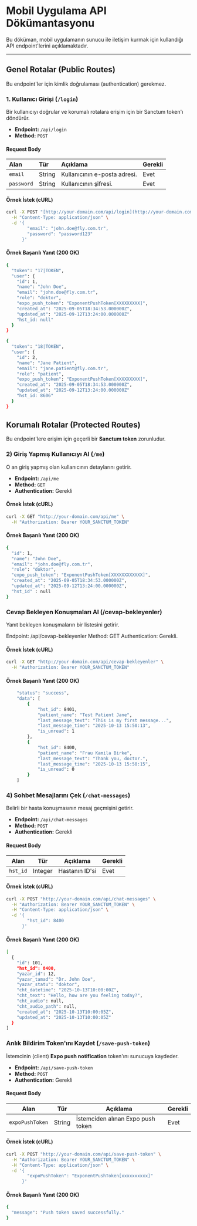 # Mobil Uygulama API Dökümantasyonu

Bu döküman, mobil uygulamanın sunucu ile iletişim kurmak için kullandığı API endpoint'lerini açıklamaktadır.

---

## Genel Rotalar (Public Routes)

Bu endpoint'ler için kimlik doğrulaması (authentication) gerekmez.

### 1. Kullanıcı Girişi (`/login`)
Bir kullanıcıyı doğrular ve korumalı rotalara erişim için bir Sanctum token'ı döndürür.

* **Endpoint:** `/api/login`
* **Method:** `POST`

#### Request Body
| Alan | Tür | Açıklama | Gerekli |
| :--- | :--- | :--- | :--- |
| `email` | String | Kullanıcının e-posta adresi. | Evet |
| `password` | String | Kullanıcının şifresi. | Evet |

#### Örnek İstek (cURL)
```bash
curl -X POST "[http://your-domain.com/api/login](http://your-domain.com/api/login)" \
  -H "Content-Type: application/json" \
  -d '{
        "email": "john.doe@fly.com.tr",
        "password": "password123"
      }'
```

#### Örnek Başarılı Yanıt (200 OK)
```bash
{
  "token": "17|TOKEN",
  "user": {
    "id": 1,
    "name": "John Doe",
    "email": "john.doe@fly.com.tr",
    "role": "doktor",
    "expo_push_token": "ExponentPushToken[XXXXXXXXX]",
    "created_at": "2025-09-05T18:34:53.000000Z",
    "updated_at": "2025-09-12T13:24:00.000000Z"
    "hst_id: null"
  }
}
```

```bash
{
  "token": "18|TOKEN",
  "user": {
    "id": 2,
    "name": "Jane Patient",
    "email": "jane.patient@fly.com.tr",
    "role": "patient",
    "expo_push_token": "ExponentPushToken[XXXXXXXXX]",
    "created_at": "2025-09-05T18:34:53.000000Z",
    "updated_at": "2025-09-12T13:24:00.000000Z"
    "hst_id: 8606"
  }
}
```

## Korumalı Rotalar (Protected Routes)

Bu endpoint'lere erişim için geçerli bir **Sanctum token** zorunludur.  

### 2) Giriş Yapmış Kullanıcıyı Al (`/me`)

O an giriş yapmış olan kullanıcının detaylarını getirir.

- **Endpoint:** `/api/me`  
- **Method:** `GET`  
- **Authentication:** Gerekli

#### Örnek İstek (cURL)
```bash
curl -X GET "http://your-domain.com/api/me" \
  -H "Authorization: Bearer YOUR_SANCTUM_TOKEN"
```
#### Örnek Başarılı Yanıt (200 OK)

```bash
{
  "id": 1,
  "name": "John Doe",
  "email": "john.doe@fly.com.tr",
  "role": "doktor",
  "expo_push_token": "ExponentPushToken[XXXXXXXXXXXX]",
  "created_at": "2025-09-05T18:34:53.000000Z",
  "updated_at": "2025-09-12T13:24:00.000000Z",
  "hst_id" : null
}
```

### Cevap Bekleyen Konuşmaları Al (/cevap-bekleyenler)
Yanıt bekleyen konuşmaların bir listesini getirir.

Endpoint: /api/cevap-bekleyenler
Method: GET
Authentication: Gerekli.

#### Örnek İstek (cURL)
```bash
curl -X GET "http://your-domain.com/api/cevap-bekleyenler" \
  -H "Authorization: Bearer YOUR_SANCTUM_TOKEN"
```

#### Örnek Başarılı Yanıt (200 OK)
```bash
    "status": "success",
    "data": [
        {
            "hst_id": 8401,
            "patient_name": "Test Patient Jane",
            "last_message_text": "This is my first message...",
            "last_message_time": "2025-10-13 15:50:13",
            "is_unread": 1
        },
        {
            "hst_id": 8400,
            "patient_name": "Frau Kamila Birke",
            "last_message_text": "Thank you, doctor.",
            "last_message_time": "2025-10-13 15:50:15",
            "is_unread": 0
        }
    ]
```

### 4) Sohbet Mesajlarını Çek (`/chat-messages`)

Belirli bir hasta konuşmasının mesaj geçmişini getirir.

- **Endpoint:** `/api/chat-messages`  
- **Method:** `POST`  
- **Authentication:** Gerekli

#### Request Body
| Alan     | Tür     | Açıklama                   | Gerekli |
|----------|---------|----------------------------|---------|
| `hst_id` | Integer | Hastanın ID'si   | Evet    |

#### Örnek İstek (cURL)
```bash
curl -X POST "http://your-domain.com/api/chat-messages" \
  -H "Authorization: Bearer YOUR_SANCTUM_TOKEN" \
  -H "Content-Type: application/json" \
  -d '{
        "hst_id": 8400
      }'
```
#### Örnek Başarılı Yanıt (200 OK)
```bash
[
  {
    "id": 101,
    "hst_id": 8400,
    "yazar_id": 12,
    "yazar_tamad": "Dr. John Doe",
    "yazar_statu": "doktor",
    "cht_datetime": "2025-10-13T10:00:00Z",
    "cht_text": "Hello, how are you feeling today?",
    "cht_audio": null,
    "cht_audio_path": null,
    "created_at": "2025-10-13T10:00:05Z",
    "updated_at": "2025-10-13T10:00:05Z"
  }
]
```

### Anlık Bildirim Token'ını Kaydet (`/save-push-token`)

İstemcinin (client) **Expo push notification** token'ını sunucuya kaydeder.

- **Endpoint:** `/api/save-push-token`  
- **Method:** `POST`  
- **Authentication:** Gerekli

#### Request Body
| Alan            | Tür     | Açıklama                                 | Gerekli |
|-----------------|---------|------------------------------------------|---------|
| `expoPushToken` | String  | İstemciden alınan Expo push token | Evet    |

#### Örnek İstek (cURL)
```bash
curl -X POST "http://your-domain.com/api/save-push-token" \
  -H "Authorization: Bearer YOUR_SANCTUM_TOKEN" \
  -H "Content-Type: application/json" \
  -d '{
        "expoPushToken": "ExponentPushToken[xxxxxxxxxx]"
      }'
```

#### Örnek Başarılı Yanıt (200 OK)
```bash
{
  "message": "Push token saved successfully."
}
```

